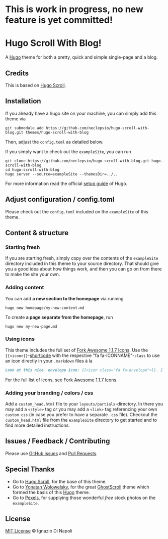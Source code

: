 # This is work in progress, no new feature is yet committed!

# Hugo Scroll With Blog!

A [Hugo](https://gohugo.io/) theme for both a pretty, quick and simple single-page and a blog.

## Credits

This is based on [Hugo Scroll](https://github.com/janraasch/hugo-scroll).

## Installation

If you already have a hugo site on your machine, you can simply add this theme via

```
git submodule add https://github.com/neclepsio/hugo-scroll-with-blog.git themes/hugo-scroll-with-blog
```

Then, adjust the `config.toml` as detailed below.

If you simply want to check out the `exampleSite`, you can run

```
git clone https://github.com/neclepsio/hugo-scroll-with-blog.git hugo-scroll-with-blog
cd hugo-scroll-with-blog
hugo server --source=exampleSite --themesDir=../..
```

For more information read the official [setup guide][hugo-setup-guide] of Hugo.

## Adjust configuration / config.toml

Please check out the `config.toml` included on the `exampleSite` of this theme.

## Content & structure

### Starting fresh

If you are starting fresh, simply copy over the contents of the `exampleSite` directory included in this theme to your source directory. That should give you a good idea about how things work, and then you can go on from there to make the site your own.

### Adding content

You can add **a new section to the homepage** via running

```
hugo new homepage/my-new-content.md
```

To create **a page separate from the homepage**, run

```
hugo new my-new-page.md
```

### Using icons

This theme includes the full set of [Fork Awesome 1.1.7 Icons][fork-awesome-icons]. Use the `{{<icon>}}`-[shortcode][hugo-shortcodes] with the respective "fa fa-ICONNAME"-`class` to use an icon directly in your `.markdown` files à la

```markdown
Look at this nice  envelope icon: {{<icon class="fa fa-envelope">}}. I took this from https://forkaweso.me/Fork-Awesome/icon/envelope/ :-)
```

For the full list of icons, see [Fork Awesome 1.1.7 Icons][fork-awesome-icons].

### Adding your branding / colors / css

Add a `custom_head.html` file to your `layouts/partials`-directory. In there you may add a `<style>` tag _or_ you may add a `<link>` tag referencing your own `custom.css` (in case you prefer to have a separate `.css` file). Checkout the `custom_head.html` file from the `exampleSite` directory to get started and to find more detailed instructions.

## Issues / Feedback / Contributing

Please use [GitHub issues](https://github.com/neclepsio/hugo-scroll-with-blog/issues) and [Pull Requests](https://github.com/neclepsio/hugo-scroll-with-blog/pulls).

## Special Thanks

- Go to [Hugo Scroll](https://github.com/janraasch/hugo-scroll), for the base of this theme.
- Go to [Yonatan Wolowelsky](https://github.com/grmmph), for the great [GhostScroll](https://github.com/grmmph/GhostScroll) theme which formed the basis of this [Hugo](https://gohugo.io/) theme.
- Go to [Pexels](https://www.pexels.com), for supplying those wonderful _free_ stock photos on the `exampleSite`.

## License

[MIT License](http://en.wikipedia.org/wiki/MIT_License) © Ignazio Di Napoli

[hugo-setup-guide]: https://gohugo.io/getting-started/installing
[fork-awesome]: https://forkaweso.me/Fork-Awesome/
[fork-awesome-icons]: https://forkaweso.me/Fork-Awesome/icons/
[hugo-shortcodes]: https://gohugo.io/content-management/shortcodes/
